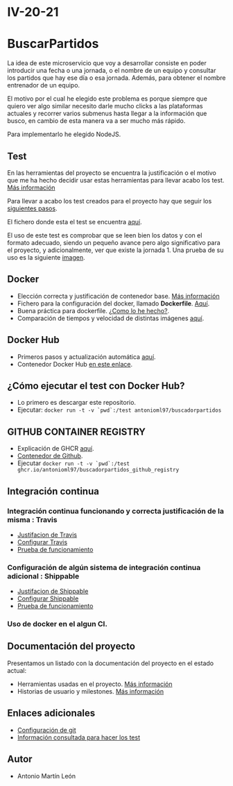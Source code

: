 # IV-20-21
# BuscarPartidos

La idea de este microservicio que voy a desarrollar consiste en poder introducir una fecha o una jornada, o el nombre de un equipo y consultar los partidos que hay ese día o esa jornada. Además, para obtener el nombre entrenador de un equipo.

El motivo por el cual he elegido este problema es porque siempre que quiero ver algo similar necesito darle mucho clicks a las plataformas actuales y recorrer varios submenus hasta llegar a la información que busco, en cambio de esta manera va a ser mucho más rápido.

Para implementarlo he elegido NodeJS.

## Test
En las herramientas del proyecto se encuentra la justificación o el motivo que me ha hecho decidir usar estas herramientas para llevar acabo los test. [Más información](https://github.com/antonioml97/IV-20-21/blob/master/docs/Herramientas.md)

Para llevar a acabo los test creados para el proyecto hay que seguir los [siguientes pasos](https://github.com/antonioml97/IV-20-21/blob/master/docs/PasosTest.md).

El fichero donde esta el test se encuentra [aquí](https://github.com/antonioml97/IV-20-21/blob/master/test/testChai.js).

El uso de este test es comprobar que se leen bien los datos y con el formato adecuado, siendo un pequeño avance pero algo significativo para el proyecto, y adicionalmente, ver que existe la jornada 1. Una prueba de su uso es la siguiente [imagen](https://github.com/antonioml97/BuscadorPartidos/blob/master/docs/img/testFinal.png).

## Docker
- Elección correcta y justificación de contenedor base. [Más información](https://github.com/antonioml97/BuscadorPartidos/blob/master/docs/DockerJustificacion.md)
- Fichero para la configuración del docker, llamado **Dockerfile**. [Aquí](https://github.com/antonioml97/BuscadorPartidos/blob/master/Dockerfile).
- Buena práctica para dockerfile. [¿Como lo he hecho?](https://github.com/antonioml97/BuscadorPartidos/blob/master/docs/BuenasPracticasContenedor.md).
- Comparación de tiempos y velocidad de distintas imágenes [aquí](https://github.com/antonioml97/BuscadorPartidos/blob/master/docs/ComparacionImagenes.md).

## Docker Hub
- Primeros pasos y actualización automática [aquí](https://github.com/antonioml97/BuscadorPartidos/blob/master/docs/DockerHub.md).
- Contenedor Docker Hub [en este enlace](https://hub.docker.com/r/antonioml97/buscadorpartidos).

## ¿Cómo ejecutar el test con Docker Hub?
- Lo primero es descargar este repositorio.
- Ejecutar: ```docker run -t -v `pwd`:/test antonioml97/buscadorpartidos ```

## GITHUB CONTAINER REGISTRY
- Explicación de GHCR [aquí](https://github.com/antonioml97/BuscadorPartidos/blob/master/docs/Github-Container-Registry.md).
- [Contenedor de Github](https://github.com/users/antonioml97/packages/container/package/buscadorpartidos).
- Ejecutar ```docker run -t -v `pwd`:/test ghcr.io/antonioml97/buscadorpartidos_github_registry ```

## Integración continua
### Integración continua funcionando y correcta justificación de la misma : Travis
- [Justifacion de Travis]()
- [Configurar Travis]()
- [Prueba de funcionamiento]()
### Configuración de algún sistema de integración continua adicional : Shippable
- [Justifacion de Shippable]()
- [Configurar Shippable]()
- [Prueba de funcionamiento]()
### Uso de docker en el algun CI.

## Documentación del proyecto
Presentamos un listado con la documentación del proyecto en el estado actual:
- Herramientas usadas en el proyecto. [Más información](https://github.com/antonioml97/BuscadorPartidos/blob/master/docs/Herramientas.md)
- Historias de usuario y milestones. [Más información](https://github.com/antonioml97/BuscadorPartidos/blob/master/docs/HistoriasDeUsuario.md)

## Enlaces adicionales
- [Configuración de git](https://github.com/antonioml97/BuscadorPartidos/blob/master/docs/configGit.md)
- [Información consultada para hacer los test](https://www.paradigmadigital.com/dev/testeando-javascript-mocha-chai/)

## Autor
- Antonio Martín León
